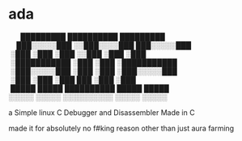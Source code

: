 # ada

&nbsp;&nbsp;&nbsp;&nbsp;&nbsp;&nbsp;█████████   ██████████     █████████ <br>
&nbsp;&nbsp;&nbsp;&nbsp;███░░░░░███ ░░███░░░░███   ███░░░░░███ <br>
&nbsp;░███    ░███  ░███   ░░███ ░███    ░███ <br>
&nbsp;░███████████  ░███    ░███ ░███████████ <br>
&nbsp;░███░░░░░███  ░███    ░███ ░███░░░░░███ <br>
&nbsp;░███    ░███  ░███    ███  ░███    ░███ <br>
&nbsp;█████   █████ ██████████   █████   █████ <br>
 ░░░░░   ░░░░░ ░░░░░░░░░░   ░░░░░   ░░░░░ <br>

a Simple linux C Debugger and Disassembler Made in C

made it for absolutely no f#king reason other than just aura farming

